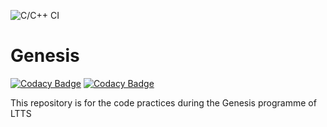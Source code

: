 ![C/C++ CI](https://github.com/stepin104354/Genesis/workflows/C/C++%20CI/badge.svg)

# Genesis

[![Codacy Badge](https://api.codacy.com/project/badge/Grade/691f45603d5e4256a141c20fe7d5f16e)](https://app.codacy.com/manual/stepin104354/Genesis?utm_source=github.com&utm_medium=referral&utm_content=stepin104354/Genesis&utm_campaign=Badge_Grade_Settings)
[![Codacy Badge](https://api.codacy.com/project/badge/Grade/691f45603d5e4256a141c20fe7d5f16e)](https://app.codacy.com/manual/stepin104354/Genesis?utm_source=github.com&utm_medium=referral&utm_content=stepin104354/Genesis&utm_campaign=Badge_Grade_Dashboard)

This repository is for the code practices during the Genesis programme of LTTS
